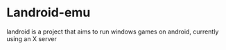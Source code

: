 # Landroid-emu
landroid is a project that aims to run windows games on android, currently using an X server
